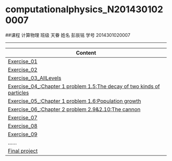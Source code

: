 # computationalphysics_N2014301020007
##课程 计算物理  班级 天眷   姓名 彭辰铭  学号 2014301020007
***
|   Content                                                                         |
|-----------------------------------------------------------------------------------|
|[Exercise_01](https://github.com/Damonphysics/computationalphysics_N2014301020007/blob/master/EXERCISE_01)     |
|[Exercise_02](https://github.com/Damonphysics/computationalphysics_N2014301020007/blob/master/EXERCISE_02)      |
|[Exercise_03_AllLevels](https://github.com/Damonphysics/computationalphysics_N2014301020007/blob/master/EXERCISE_03)   |
|[Exercise_04_:Chapter 1 problem 1.5:The decay of two kinds of particles](https://github.com/Damonphysics/computationalphysics_N2014301020007/blob/master/EXERCISE_04)|
|[Exercise_05_:Chapter 1 problem 1.6:Population growth](https://github.com/Damonphysics/computationalphysics_N2014301020007/blob/master/EXERCISE_05)     |
|[Exercise_06_:Chapter 2 problem 2.9&2.10:The cannon](https://github.com/Damonphysics/computationalphysics_N2014301020007/blob/master/EXERCISE_06)      |
|[Exercise_07](https://github.com/Damonphysics/computationalphysics_N2014301020007/blob/master/EXERCISE_07)      |
|[Exercise_08](https://github.com/Damonphysics/computationalphysics_N2014301020007/blob/master/EXERCISE_08)      |
|[Exercise_09](https://github.com/Damonphysics/computationalphysics_N2014301020007/blob/master/EXERCISE_09)     |
|         ……                |
|[Final project](https://github.com/Damonphysics/computationalphysics_N2014301020007/blob/master/Final%20Project)|

